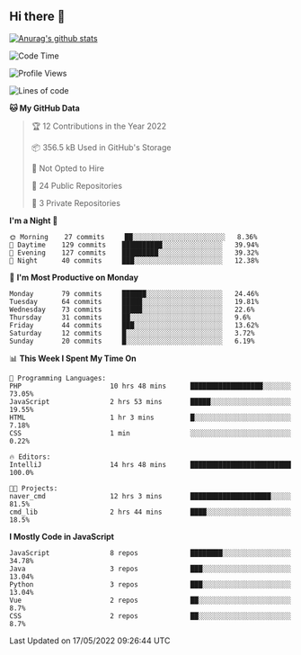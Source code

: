 ## Hi there 👋

[![Anurag's github stats](https://github-readme-stats.vercel.app/api?username=Songwonseok)](https://github.com/anuraghazra/github-readme-stats)



<!--START_SECTION:waka-->
![Code Time](http://img.shields.io/badge/Code%20Time-1%2C500%20hrs%2016%20mins-blue)

![Profile Views](http://img.shields.io/badge/Profile%20Views-0-blue)

![Lines of code](https://img.shields.io/badge/From%20Hello%20World%20I%27ve%20Written-3%20Million%20lines%20of%20code-blue)

**🐱 My GitHub Data** 

> 🏆 12 Contributions in the Year 2022
 > 
> 📦 356.5 kB Used in GitHub's Storage 
 > 
> 🚫 Not Opted to Hire
 > 
> 📜 24 Public Repositories 
 > 
> 🔑 3 Private Repositories  
 > 
**I'm a Night 🦉** 

```text
🌞 Morning    27 commits     ██░░░░░░░░░░░░░░░░░░░░░░░   8.36% 
🌆 Daytime    129 commits    ██████████░░░░░░░░░░░░░░░   39.94% 
🌃 Evening    127 commits    █████████░░░░░░░░░░░░░░░░   39.32% 
🌙 Night      40 commits     ███░░░░░░░░░░░░░░░░░░░░░░   12.38%

```
📅 **I'm Most Productive on Monday** 

```text
Monday       79 commits     ██████░░░░░░░░░░░░░░░░░░░   24.46% 
Tuesday      64 commits     █████░░░░░░░░░░░░░░░░░░░░   19.81% 
Wednesday    73 commits     █████░░░░░░░░░░░░░░░░░░░░   22.6% 
Thursday     31 commits     ██░░░░░░░░░░░░░░░░░░░░░░░   9.6% 
Friday       44 commits     ███░░░░░░░░░░░░░░░░░░░░░░   13.62% 
Saturday     12 commits     █░░░░░░░░░░░░░░░░░░░░░░░░   3.72% 
Sunday       20 commits     █░░░░░░░░░░░░░░░░░░░░░░░░   6.19%

```


📊 **This Week I Spent My Time On** 

```text
💬 Programming Languages: 
PHP                      10 hrs 48 mins      ██████████████████░░░░░░░   73.05% 
JavaScript               2 hrs 53 mins       █████░░░░░░░░░░░░░░░░░░░░   19.55% 
HTML                     1 hr 3 mins         █░░░░░░░░░░░░░░░░░░░░░░░░   7.18% 
CSS                      1 min               ░░░░░░░░░░░░░░░░░░░░░░░░░   0.22%

🔥 Editors: 
IntelliJ                 14 hrs 48 mins      █████████████████████████   100.0%

🐱‍💻 Projects: 
naver_cmd                12 hrs 3 mins       ████████████████████░░░░░   81.5% 
cmd_lib                  2 hrs 44 mins       ████░░░░░░░░░░░░░░░░░░░░░   18.5%

```

**I Mostly Code in JavaScript** 

```text
JavaScript               8 repos             ████████░░░░░░░░░░░░░░░░░   34.78% 
Java                     3 repos             ███░░░░░░░░░░░░░░░░░░░░░░   13.04% 
Python                   3 repos             ███░░░░░░░░░░░░░░░░░░░░░░   13.04% 
Vue                      2 repos             ██░░░░░░░░░░░░░░░░░░░░░░░   8.7% 
CSS                      2 repos             ██░░░░░░░░░░░░░░░░░░░░░░░   8.7%

```



 Last Updated on 17/05/2022 09:26:44 UTC
<!--END_SECTION:waka-->
